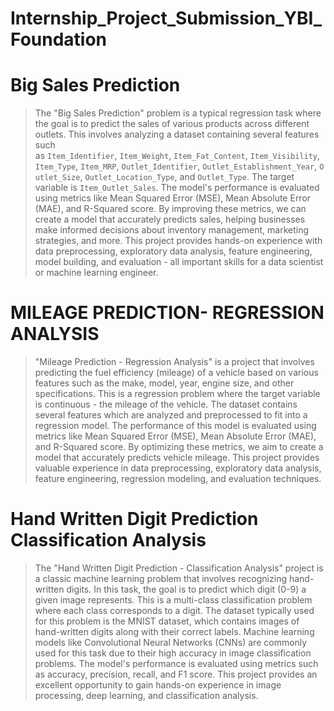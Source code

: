 # Internship_Project_Submission_YBI_Foundation

# Big Sales Prediction
> The "Big Sales Prediction" problem is a typical regression task where the goal is to predict the sales of various products across different outlets. This involves analyzing a dataset containing several features such as `Item_Identifier`, `Item_Weight`, `Item_Fat_Content`, `Item_Visibility`, `Item_Type`, `Item_MRP`, `Outlet_Identifier`, `Outlet_Establishment_Year`, `Outlet_Size`, `Outlet_Location_Type`, and `Outlet_Type`. The target variable is `Item_Outlet_Sales`. The model's performance is evaluated using metrics like Mean Squared Error (MSE), Mean Absolute Error (MAE), and R-Squared score. By improving these metrics, we can create a model that accurately predicts sales, helping businesses make informed decisions about inventory management, marketing strategies, and more. This project provides hands-on experience with data preprocessing, exploratory data analysis, feature engineering, model building, and evaluation - all important skills for a data scientist or machine learning engineer.

# MILEAGE PREDICTION- REGRESSION ANALYSIS

> "Mileage Prediction - Regression Analysis" is a project that involves predicting the fuel efficiency (mileage) of a vehicle based on various features such as the make, model, year, engine size, and other specifications. This is a regression problem where the target variable is continuous - the mileage of the vehicle. The dataset contains several features which are analyzed and preprocessed to fit into a regression model. The performance of this model is evaluated using metrics like Mean Squared Error (MSE), Mean Absolute Error (MAE), and R-Squared score. By optimizing these metrics, we aim to create a model that accurately predicts vehicle mileage. This project provides valuable experience in data preprocessing, exploratory data analysis, feature engineering, regression modeling, and evaluation techniques.


# Hand Written Digit Prediction Classification Analysis

>The "Hand Written Digit Prediction - Classification Analysis" project is a classic machine learning problem that involves recognizing hand-written digits. In this task, the goal is to predict which digit (0-9) a given image represents. This is a multi-class classification problem where each class corresponds to a digit. The dataset typically used for this problem is the MNIST dataset, which contains images of hand-written digits along with their correct labels. Machine learning models like Convolutional Neural Networks (CNNs) are commonly used for this task due to their high accuracy in image classification problems. The model's performance is evaluated using metrics such as accuracy, precision, recall, and F1 score. This project provides an excellent opportunity to gain hands-on experience in image processing, deep learning, and classification analysis.
